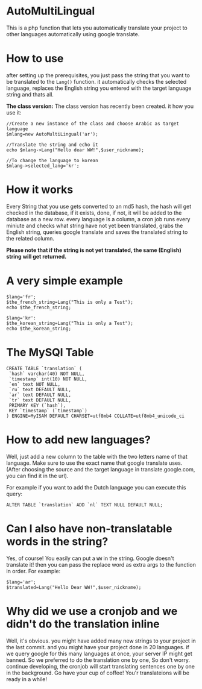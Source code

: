 # AutoMultiLingual
This is a php function that lets you automatically translate your project to other languages automatically using google translate.

# How to use
after setting up the prerequisites, you just pass the string that you want to be translated to the `Lang()` function. it automatically checks the selected language, replaces the English string you entered with the target language string and thats all.

**The class version:**
The class version has recently been created. it how you use it:
```
//Create a new instance of the class and choose Arabic as target language
$mlang=new AutoMultiLingual('ar');

//Translate the string and echo it
echo $mlang->Lang("Hello dear WW!",$user_nickname);

//To change the language to korean
$mlang->selected_lang='kr';
```

# How it works
Every String that you use gets converted to an md5 hash, the hash will get checked in the database, if it exists, done, if not, it will be added to the database as a new row. every language is a column, a cron job runs every miniute and checks what string have not yet been translated, grabs the English string, queries google translate and saves the translated string to the related column.

**Please note that if the string is not yet translated, the same (English) string will get returned.**

# A very simple example
  ```
  $lang='fr';
  $the_french_string=Lang("This is only a Test");
  echo $the_french_string;

  $lang='kr':
  $the_korean_string=Lang("This is only a Test");
  echo $the_korean_string;
  ```

# The MySQl Table
```
CREATE TABLE `translation` (
 `hash` varchar(40) NOT NULL,
 `timestamp` int(10) NOT NULL,
 `en` text NOT NULL,
 `ru` text DEFAULT NULL,
 `ar` text DEFAULT NULL,
 `tr` text DEFAULT NULL,
 PRIMARY KEY (`hash`),
 KEY `timestamp` (`timestamp`)
) ENGINE=MyISAM DEFAULT CHARSET=utf8mb4 COLLATE=utf8mb4_unicode_ci
```

# How to add new languages?
Well, just add a new column to the table with the two letters name of that language. Make sure to use the exact name that google translate uses. (After choosing the source and the target language in translate.google.com, you can find it in the url).

For example if you want to add the Dutch language you can execute this query:
```
ALTER TABLE `translation` ADD `nl` TEXT NULL DEFAULT NULL;
```

# Can I also have non-translatable words in the string?
Yes, of course! You easily can put a `WW` in the string. Google doesn't translate it! then you can pass the replace word as extra args to the function in order.
For example:
```
$lang='ar';
$translated=Lang("Hello Dear WW!",$user_nickname);
```

# Why did we use a cronjob and we didn't do the translation inline
Well, it's obvious. you might have added many new strings to your project in the last commit. and you might have your project done in 20 languages. if we query google for this many languages at once, your server IP might get banned. So we preferred to do the translation one by one, So don't worry. continue developing, the cronjob will start translating sentences one by one in the background. Go have your cup of coffee! You'r translateions will be ready in a while!
